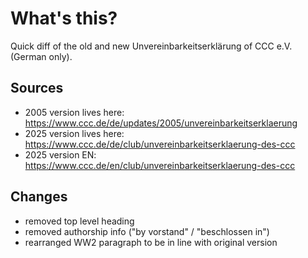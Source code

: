 # What's this?

Quick diff of the old and new Unvereinbarkeitserklärung of CCC e.V. (German only). 

## Sources

* 2005 version lives here: https://www.ccc.de/de/updates/2005/unvereinbarkeitserklaerung
* 2025 version lives here: https://www.ccc.de/de/club/unvereinbarkeitserklaerung-des-ccc
* 2025 version EN: https://www.ccc.de/en/club/unvereinbarkeitserklaerung-des-ccc

## Changes
* removed top level heading
* removed authorship info ("by vorstand" / "beschlossen in")
* rearranged WW2 paragraph to be in line with original version

